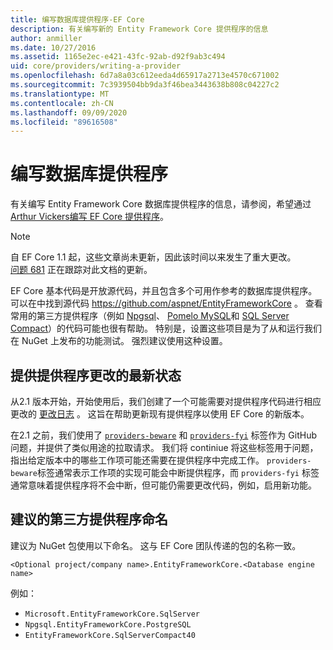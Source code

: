 ```yaml
---
title: 编写数据库提供程序-EF Core
description: 有关编写新的 Entity Framework Core 提供程序的信息
author: anmiller
ms.date: 10/27/2016
ms.assetid: 1165e2ec-e421-43fc-92ab-d92f9ab3c494
uid: core/providers/writing-a-provider
ms.openlocfilehash: 6d7a8a03c612eeda4d65917a2713e4570c671002
ms.sourcegitcommit: 7c3939504bb9da3f46bea3443638b808c04227c2
ms.translationtype: MT
ms.contentlocale: zh-CN
ms.lasthandoff: 09/09/2020
ms.locfileid: "89616508"
---
```

# <a name="writing-a-database-provider"></a>编写数据库提供程序

有关编写 Entity Framework Core 数据库提供程序的信息，请参阅，希望通过[Arthur Vickers](https://github.com/ajcvickers)[编写 EF Core 提供程序](https://blog.oneunicorn.com/2016/11/11/so-you-want-to-write-an-ef-core-provider/)。

> [!NOTE]
> 自 EF Core 1.1 起，这些文章尚未更新，因此该时间以来发生了重大更改。  
[问题 681](https://github.com/dotnet/EntityFramework.Docs/issues/681) 正在跟踪对此文档的更新。

EF Core 基本代码是开放源代码，并且包含多个可用作参考的数据库提供程序。 可以在中找到源代码 <https://github.com/aspnet/EntityFrameworkCore> 。 查看常用的第三方提供程序（例如 [Npgsql](https://github.com/npgsql/Npgsql.EntityFrameworkCore.PostgreSQL)、 [Pomelo MySQL](https://github.com/PomeloFoundation/Pomelo.EntityFrameworkCore.MySql)和 [SQL Server Compact](https://github.com/ErikEJ/EntityFramework.SqlServerCompact)）的代码可能也很有帮助。 特别是，设置这些项目是为了从和运行我们在 NuGet 上发布的功能测试。 强烈建议使用这种设置。

## <a name="keeping-up-to-date-with-provider-changes"></a>提供提供程序更改的最新状态

从2.1 版本开始，开始使用后，我们创建了一个可能需要对提供程序代码进行相应更改的 [更改日志](xref:core/providers/provider-log) 。 这旨在帮助更新现有提供程序以使用 EF Core 的新版本。

在2.1 之前，我们使用了 [`providers-beware`](https://github.com/aspnet/EntityFrameworkCore/labels/providers-beware) 和 [`providers-fyi`](https://github.com/aspnet/EntityFrameworkCore/labels/providers-fyi) 标签作为 GitHub 问题，并提供了类似用途的拉取请求。 我们将 continiue 将这些标签用于问题，指出给定版本中的哪些工作项可能还需要在提供程序中完成工作。 `providers-beware`标签通常表示工作项的实现可能会中断提供程序，而 `providers-fyi` 标签通常意味着提供程序将不会中断，但可能仍需要更改代码，例如，启用新功能。

## <a name="suggested-naming-of-third-party-providers"></a>建议的第三方提供程序命名

建议为 NuGet 包使用以下命名。 这与 EF Core 团队传递的包的名称一致。

`<Optional project/company name>.EntityFrameworkCore.<Database engine name>`

例如：

* `Microsoft.EntityFrameworkCore.SqlServer`
* `Npgsql.EntityFrameworkCore.PostgreSQL`
* `EntityFrameworkCore.SqlServerCompact40`
